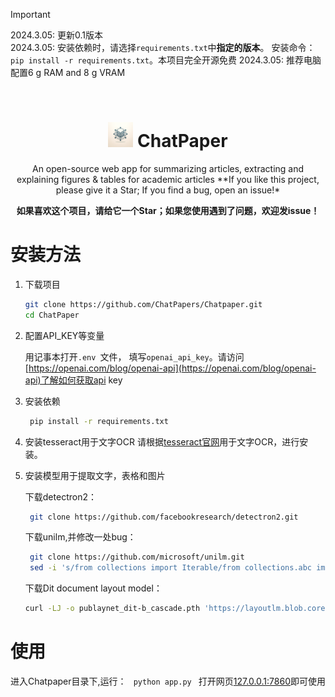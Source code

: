 > [!IMPORTANT]  
> 2024.3.05: 更新0.1版本  
> 2024.3.05: 安装依赖时，请选择`requirements.txt`中**指定的版本**。 安装命令：`pip install -r requirements.txt`。本项目完全开源免费
> 2024.3.05: 推荐电脑配置6 g RAM and 8 g VRAM
<br>

<div align=center>
<h1 aligh="center">
<img src="logo.png" width="40"> ChatPaper
</h1>
An open-source web app for summarizing articles, extracting and explaining figures &amp; tables for academic articles  
**If you like this project, please give it a Star; If you find a bug, open an issue!*

**如果喜欢这个项目，请给它一个Star；如果您使用遇到了问题，欢迎发issue！**

</div>




# 安装方法
1. 下载项目

    ```sh
    git clone https://github.com/ChatPapers/Chatpaper.git
    cd ChatPaper
    ```

2. 配置API_KEY等变量

    用记事本打开```.env ```文件， 填写```openai_api_key```。请访问[https://openai.com/blog/openai-api](https://openai.com/blog/openai-api)了解如何获取api key

3. 安装依赖
    ```sh
     pip install -r requirements.txt
    
    ```
4. 安装tesseract用于文字OCR
    请根据[tesseract官网](https://tesseract-ocr.github.io/tessdoc/Installation.html)用于文字OCR，进行安装。
   
5. 安装模型用于提取文字，表格和图片

    下载detectron2：
    ```sh
     git clone https://github.com/facebookresearch/detectron2.git

    ```
    下载unilm,并修改一处bug：
    ```sh
     git clone https://github.com/microsoft/unilm.git
     sed -i 's/from collections import Iterable/from collections.abc import Iterable/' unilm/dit/object_detection/ditod/table_evaluation/data_structure.py"
    ```
    下载Dit document layout model：
    ```sh
    curl -LJ -o publaynet_dit-b_cascade.pth 'https://layoutlm.blob.core.windows.net/dit/dit-fts/publaynet_dit-b_cascade.pth?sv=2022-11-02&ss=b&srt=o&sp=r&se=2033-06-08T16:48:15Z&st=2023-06-08T08:48:15Z&spr=https&sig=a9VXrihTzbWyVfaIDlIT1Z0FoR1073VB0RLQUMuudD4%3D'
    ```
# 使用
进入Chatpaper目录下,运行：
    ``` 
    python app.py 
    ```
打开网页[127.0.0.1:7860](127.0.0.1:7860)即可使用
